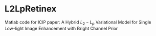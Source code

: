 # L2LpRetinex
Matlab code for ICIP paper: A Hybrid $L_2-L_p$ Variational Model for Single Low-light Image Enhancement with Bright Channel Prior
